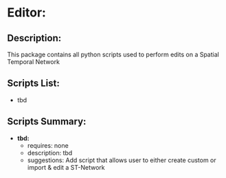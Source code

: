 # Editor:

## Description:
This package contains all python scripts used to perform edits on a Spatial Temporal Network

## Scripts List:
- tbd

## Scripts Summary:
- **tbd:**
    + requires: none
    + description: tbd 
    + suggestions: Add script that allows user to either create custom or import & edit a ST-Network











